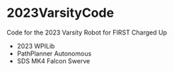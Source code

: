 # 2023VarsityCode
Code for the 2023 Varsity Robot for FIRST Charged Up

 - 2023 WPILib
 - PathPlanner Autonomous
 - SDS MK4 Falcon Swerve
